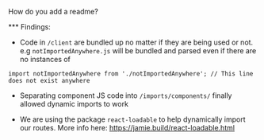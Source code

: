 How do you add a readme?


*** Findings:

- Code in `/client` are bundled up no matter if they are being used or not. e.g `notImportedAnywhere.js` will be bundled and parsed even if there are no instances of
```
import notImportedAnywhere from './notImportedAnywhere'; // This line does not exist anywhere
```

- Separating component JS code into `/imports/components/` finally allowed dynamic imports to work

- We are using the package `react-loadable` to help dynamically import our routes. More info here: https://jamie.build/react-loadable.html
